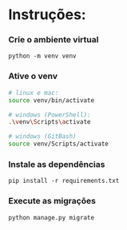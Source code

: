 # Instruções:

### Crie o ambiente virtual

```
python -m venv venv
```

### Ative o venv

```bash
# linux e mac:
source venv/bin/activate

# windows (PowerShell):
.\venv\Scripts\activate

# windows (GitBash)
source venv/Scripts/activate
```


### Instale as dependências

```
pip install -r requirements.txt
```

### Execute as migrações

```
python manage.py migrate
```
